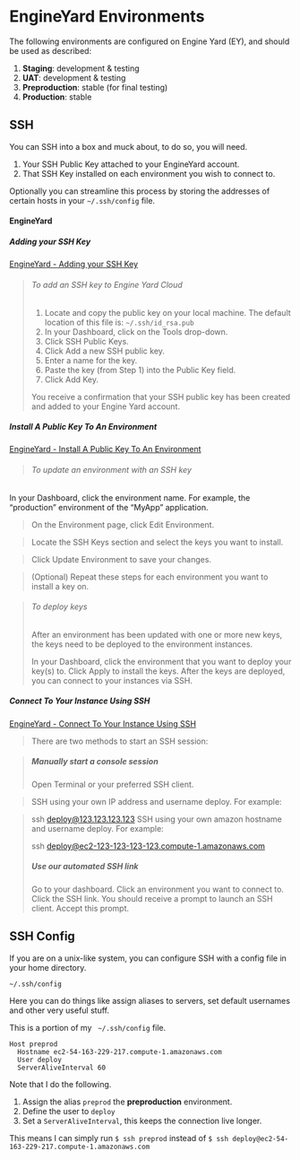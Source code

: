 # EngineYard Environments

The following environments are configured on Engine Yard (EY), and should be used as described:

1. **Staging**: development & testing
2. **UAT**: development & testing
4. **Preproduction**: stable (for final testing)
3. **Production**: stable

## SSH

You can SSH into a box and muck about, to do so, you will need.

1. Your SSH Public Key attached to your EngineYard account.
1. That SSH Key installed on each environment you wish to connect to.

Optionally you can streamline this process by storing the addresses of certain hosts in your `~/.ssh/config` file.

#### EngineYard
##### Adding your SSH Key

[EngineYard - Adding your SSH Key](https://support.cloud.engineyard.com/hc/en-us/articles/205407248-Add-an-SSH-Key)

> ###### To add an SSH key to Engine Yard Cloud
> 1. Locate and copy the public key on your local machine. The default location of this file is:
       `~/.ssh/id_rsa.pub`
> 2. In your Dashboard, click on the Tools drop-down.
> 3. Click SSH Public Keys.
> 4. Click Add a new SSH public key.
> 5. Enter a name for the key.
> 6. Paste the key (from Step 1) into the Public Key field.
> 7. Click Add Key.
> 
> You receive a confirmation that your SSH public key has been created and added to your Engine Yard account.

##### Install A Public Key To An Environment

[EngineYard - Install A Public Key To An Environment](https://support.cloud.engineyard.com/hc/en-us/articles/205407268-Install-a-Public-Key-to-an-Environment)

> ###### To update an environment with an SSH key
In your Dashboard, click the environment name.
For example, the “production” environment of the “MyApp” application.

> On the Environment page, click Edit Environment.

> Locate the SSH Keys section and select the keys you want to install.

> Click Update Environment to save your changes.

> (Optional) Repeat these steps for each environment you want to install a key on.

> ###### To deploy keys
> After an environment has been updated with one or more new keys, the keys need to be deployed to the environment instances.
> 
> In your Dashboard, click the environment that you want to deploy your key(s) to.
> Click Apply to install the keys.
> After the keys are deployed, you can connect to your instances via SSH.

##### Connect To Your Instance Using SSH

[EngineYard - Connect To Your Instance Using SSH](https://support.cloud.engineyard.com/hc/en-us/articles/205407258-Connect-to-Your-Instance-Using-SSH)

> There are two methods to start an SSH session:

> ##### Manually start a console session
> Open Terminal or your preferred SSH client.

> SSH using your own IP address and username deploy. For example:

> ssh deploy@123.123.123.123 
> SSH using your own amazon hostname and username deploy. For example:
> 
> ssh deploy@ec2-123-123-123-123.compute-1.amazonaws.com 
> ##### Use our automated SSH link
> Go to your dashboard.
> Click an environment you want to connect to.
> Click the SSH link.
> You should receive a prompt to launch an SSH client. Accept this prompt.

## SSH Config

If you are on a unix-like system, you can configure SSH with a config file in your home directory.

```
~/.ssh/config
```

Here you can do things like assign aliases to servers, set default usernames and other very useful stuff.

This is a portion of my ` ~/.ssh/config` file.


```
Host preprod
  Hostname ec2-54-163-229-217.compute-1.amazonaws.com
  User deploy
  ServerAliveInterval 60
```

Note that I do the following.

1. Assign the alias `preprod` the **preproduction** environment.
1. Define the user to `deploy`
1. Set a `ServerAliveInterval`, this keeps the connection live longer.

This means I can simply run `$ ssh preprod` instead of `$ ssh deploy@ec2-54-163-229-217.compute-1.amazonaws.com`

